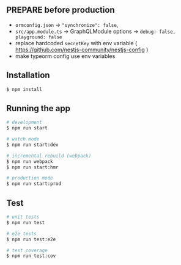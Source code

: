 ## PREPARE before production

- `ormconfig.json` -> `"synchronize": false`,
- `src/app.module.ts` -> GraphQLModule options -> `debug: false, playground: false`
- replace hardcoded `secretKey` with env variable ( https://github.com/nestjs-community/nestjs-config )
- make typeorm config use env variables

## Installation

```bash
$ npm install
```

## Running the app

```bash
# development
$ npm run start

# watch mode
$ npm run start:dev

# incremental rebuild (webpack)
$ npm run webpack
$ npm run start:hmr

# production mode
$ npm run start:prod
```

## Test

```bash
# unit tests
$ npm run test

# e2e tests
$ npm run test:e2e

# test coverage
$ npm run test:cov
```
